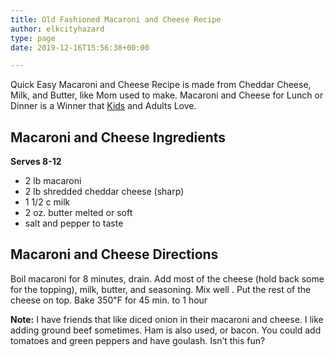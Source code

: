 ```yaml
---
title: Old Fashioned Macaroni and Cheese Recipe
author: elkcityhazard
type: page
date: 2019-12-16T15:56:38+00:00

---
```

Quick Easy Macaroni and Cheese Recipe is made from Cheddar Cheese, Milk, and Butter, like Mom used to make. Macaroni and Cheese for Lunch or Dinner is a Winner that [Kids][1] and Adults Love.

## Macaroni and Cheese Ingredients

**Serves 8-12**

  * 2 lb macaroni
  * 2 lb shredded cheddar cheese (sharp)
  * 1 1/2 c milk
  * 2 oz. butter melted or soft
  * salt and pepper to taste

## Macaroni and Cheese Directions

Boil macaroni for 8 minutes, drain. Add most of the cheese (hold back some for the topping), milk, butter, and seasoning. Mix well . Put the rest of the cheese on top. Bake 350&#8457; for 45 min. to 1 hour

**Note:** I have friends that like diced onion in their macaroni and cheese. I like adding ground beef sometimes. Ham is also used, or bacon. You could add tomatoes and green peppers and have goulash. Isn&#8217;t this fun?

 [1]: /wordpress/kids-corner-recipes/